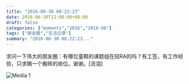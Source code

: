 ```yaml
---
title: "2016-06-30 08:22:23"
date: 2016-06-30T12:00:00+08:00
draft: false
categories: ["moments","2016","2016-06"]
tags: ["朋友圈","生活记录"]
summary: "2016-06-30 08:22:23..."
---
```


求问一下伟大的朋友圈：有哪位童鞋的课题组在招RA的吗？有工签，有工作经验，只求赐一个搬砖的岗位。谢谢。[流泪]

![Media 1](/Moments/photos/2016-06-30/201606300822230.jpg)

